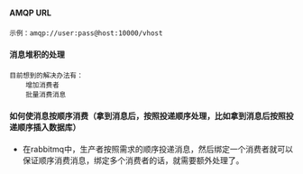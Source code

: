 #### AMQP URL

    示例：amqp://user:pass@host:10000/vhost 

#### 消息堆积的处理

    目前想到的解决办法有：
        增加消费者
        批量消费消息

#### 如何使消息按顺序消费（拿到消息后，按照投递顺序处理，比如拿到消息后按照投递顺序插入数据库）

- 在rabbitmq中，生产者按照需求的顺序投递消息，然后绑定一个消费者就可以保证顺序消费消息，绑定多个消费者的话，就需要额外处理了。
